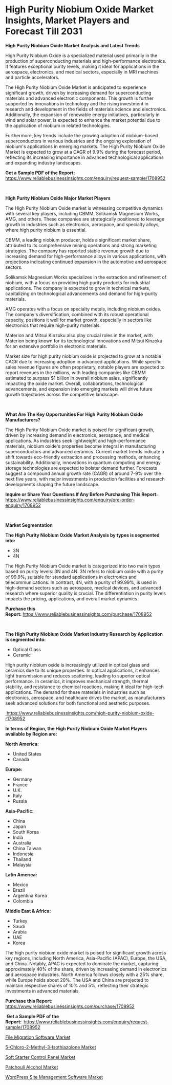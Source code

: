 <p><h1>High Purity Niobium Oxide Market Insights, Market Players and Forecast Till 2031</h1></p><p><strong>High Purity Niobium Oxide Market Analysis and Latest Trends</strong></p>
<p><p>High Purity Niobium Oxide is a specialized material used primarily in the production of superconducting materials and high-performance electronics. It features exceptional purity levels, making it ideal for applications in the aerospace, electronics, and medical sectors, especially in MRI machines and particle accelerators. </p><p>The High Purity Niobium Oxide Market is anticipated to experience significant growth, driven by increasing demand for superconducting materials and advanced electronic components. This growth is further supported by innovations in technology and the rising investment in research and development in the fields of materials science and electronics. Additionally, the expansion of renewable energy initiatives, particularly in wind and solar power, is expected to enhance the market potential due to the application of niobium in related technologies.</p><p>Furthermore, key trends include the growing adoption of niobium-based superconductors in various industries and the ongoing exploration of niobium's applications in emerging markets. The High Purity Niobium Oxide Market is expected to grow at a CAGR of 9.9% during the forecast period, reflecting its increasing importance in advanced technological applications and expanding industry landscapes.</p></p>
<p><strong>Get a Sample PDF of the Report:&nbsp;</strong> <a href="https://www.reliablebusinessinsights.com/enquiry/request-sample/1708952?utm_campaign=115&utm_medium=2&utm_source=Github&utm_content=ia&utm_term=21102024&utm_id=high-purity-niobium-oxide">https://www.reliablebusinessinsights.com/enquiry/request-sample/1708952</a></p>
<p>&nbsp;</p>
<p><strong>High Purity Niobium Oxide Major Market Players</strong></p>
<p><p>The High Purity Niobium Oxide market is witnessing competitive dynamics with several key players, including CBMM, Solikamsk Magnesium Works, AMG, and others. These companies are strategically positioned to leverage growth in industries such as electronics, aerospace, and specialty alloys, where high purity niobium is essential.</p><p>CBMM, a leading niobium producer, holds a significant market share, attributed to its comprehensive mining operations and strong marketing strategies. The company has reported stable revenue growth due to increasing demand for high-performance alloys in various applications, with projections indicating continued expansion in the automotive and aerospace sectors.</p><p>Solikamsk Magnesium Works specializes in the extraction and refinement of niobium, with a focus on providing high purity products for industrial applications. The company is expected to grow in technical markets, capitalizing on technological advancements and demand for high-purity materials.</p><p>AMG operates with a focus on specialty metals, including niobium oxides. The company's diversification, combined with its robust operational capacity, positions it well for market growth, especially in sectors like electronics that require high-purity materials.</p><p>Materion and Mitsui Kinzoku also play crucial roles in the market, with Materion being known for its technological innovations and Mitsui Kinzoku for an extensive portfolio in electronic materials.</p><p>Market size for high purity niobium oxide is projected to grow at a notable CAGR due to increasing adoption in advanced applications. While specific sales revenue figures are often proprietary, notable players are expected to report revenues in the millions, with leading companies like CBMM estimated to surpass $1 billion in overall niobium sales, significantly impacting the oxide market. Overall, collaborations, technological advancements, and expansion into emerging markets will drive future growth trajectories across the competitive landscape.</p></p>
<p>&nbsp;</p>
<p><strong>What Are The Key Opportunities For High Purity Niobium Oxide Manufacturers?</strong></p>
<p><p>The High Purity Niobium Oxide market is poised for significant growth, driven by increasing demand in electronics, aerospace, and medical applications. As industries seek lightweight and high-performance materials, niobium oxide's properties become integral in manufacturing superconductors and advanced ceramics. Current market trends indicate a shift towards eco-friendly extraction and processing methods, enhancing sustainability. Additionally, innovations in quantum computing and energy storage technologies are expected to bolster demand further. Forecasts suggest a compound annual growth rate (CAGR) of around 7-9% over the next five years, with major investments in production facilities and research developments shaping the future landscape.</p></p>
<p><strong>Inquire or Share Your Questions If Any Before Purchasing This Report:</strong> <a href="https://www.reliablebusinessinsights.com/enquiry/pre-order-enquiry/1708952?utm_campaign=115&utm_medium=2&utm_source=Github&utm_content=ia&utm_term=21102024&utm_id=high-purity-niobium-oxide">https://www.reliablebusinessinsights.com/enquiry/pre-order-enquiry/1708952</a></p>
<p>&nbsp;</p>
<p><strong>Market Segmentation</strong></p>
<p><strong>The High Purity Niobium Oxide Market Analysis by types is segmented into:</strong></p>
<p><ul><li>3N</li><li>4N</li></ul></p>
<p><p>The High Purity Niobium Oxide market is categorized into two main types based on purity levels: 3N and 4N. 3N refers to niobium oxide with a purity of 99.9%, suitable for standard applications in electronics and telecommunications. In contrast, 4N, with a purity of 99.99%, is used in high-demand sectors such as aerospace, medical devices, and advanced research where superior quality is crucial. The differentiation in purity levels impacts the pricing, applications, and overall market dynamics.</p></p>
<p><strong>Purchase this Report:&nbsp;</strong><a href="https://www.reliablebusinessinsights.com/purchase/1708952?utm_campaign=115&utm_medium=2&utm_source=Github&utm_content=ia&utm_term=21102024&utm_id=high-purity-niobium-oxide">https://www.reliablebusinessinsights.com/purchase/1708952</a></p>
<p>&nbsp;</p>
<p><strong>The High Purity Niobium Oxide Market Industry Research by Application is segmented into:</strong></p>
<p><ul><li>Optical Glass</li><li>Ceramic</li></ul></p>
<p><p>High purity niobium oxide is increasingly utilized in optical glass and ceramics due to its unique properties. In optical applications, it enhances light transmission and reduces scattering, leading to superior optical performance. In ceramics, it improves mechanical strength, thermal stability, and resistance to chemical reactions, making it ideal for high-tech applications. The demand for these materials in industries such as electronics, aerospace, and healthcare drives the market, as manufacturers seek advanced solutions for both functional and aesthetic purposes.</p></p>
<p><a href="https://www.reliablebusinessinsights.com/high-purity-niobium-oxide-r1708952?utm_campaign=115&utm_medium=2&utm_source=Github&utm_content=ia&utm_term=21102024&utm_id=high-purity-niobium-oxide">&nbsp;https://www.reliablebusinessinsights.com/high-purity-niobium-oxide-r1708952</a></p>
<p><strong>In terms of Region, the High Purity Niobium Oxide Market Players available by Region are:</strong></p>
<p>
    <p> <strong> North America: </strong>
        <ul>
            <li>United States</li>
            <li>Canada</li>
        </ul>
        </p> 
    <p> <strong> Europe: </strong>
        <ul>
            <li>Germany</li>
            <li>France</li>
            <li>U.K.</li>
            <li>Italy</li>
            <li>Russia</li>
        </ul>
        </p> 
    <p> <strong> Asia-Pacific: </strong>
        <ul>
            <li>China</li>
            <li>Japan</li>
            <li>South Korea</li>
            <li>India</li>
            <li>Australia</li>
            <li>China Taiwan</li>
            <li>Indonesia</li>
            <li>Thailand</li>
            <li>Malaysia</li>
        </ul>
        </p> 
    <p> <strong> Latin America: </strong>
        <ul>
            <li>Mexico</li>
            <li>Brazil</li>
            <li>Argentina Korea</li>
            <li>Colombia</li>
        </ul>
        </p> 
    <p> <strong> Middle East & Africa: </strong>
        <ul>
            <li>Turkey</li>
            <li>Saudi</li>
            <li>Arabia</li>
            <li>UAE</li>
            <li>Korea</li>
        </ul>
    </p>
    </p>
<p><p>The high purity niobium oxide market is poised for significant growth across key regions, including North America, Asia-Pacific (APAC), Europe, the USA, and China. Notably, APAC is expected to dominate the market, capturing approximately 40% of the share, driven by increasing demand in electronics and aerospace industries. North America follows closely with a 25% share, while Europe holds about 20%. The USA and China are projected to maintain respective shares of 10% and 5%, reflecting their strategic investments in advanced materials.</p></p>
<p><strong>Purchase this Report: </strong><a href="https://www.reliablebusinessinsights.com/purchase/1708952?utm_campaign=115&utm_medium=2&utm_source=Github&utm_content=ia&utm_term=21102024&utm_id=high-purity-niobium-oxide">https://www.reliablebusinessinsights.com/purchase/1708952</a></p>
<p>&nbsp;<strong>Get a Sample PDF of the Report:&nbsp;&nbsp;</strong><a href="https://www.reliablebusinessinsights.com/enquiry/request-sample/1708952?utm_campaign=115&utm_medium=2&utm_source=Github&utm_content=ia&utm_term=21102024&utm_id=high-purity-niobium-oxide">https://www.reliablebusinessinsights.com/enquiry/request-sample/1708952</a></p>
<p><strong></strong></p>
<p><p><a href="https://www.linkedin.com/pulse/file-migration-software-market-penetration-strategies-untapped-afeqe?utm_campaign=115&utm_medium=2&utm_source=Github&utm_content=ia&utm_term=21102024&utm_id=high-purity-niobium-oxide">File Migration Software Market</a></p><p><a href="https://github.com/catusaesianou/Market-Research-Report-List-1/blob/main/5-chloro-2-methyl-3-isothiazolone-market.md?utm_campaign=115&utm_medium=2&utm_source=Github&utm_content=ia&utm_term=21102024&utm_id=high-purity-niobium-oxide">5-Chloro-2-Methyl-3-Isothiazolone Market</a></p><p><a href="https://issuu.com/reportprime-2/docs/soft-starter-control-panel-market-s_f02a86aeaad440?utm_campaign=115&utm_medium=2&utm_source=Github&utm_content=ia&utm_term=21102024&utm_id=high-purity-niobium-oxide">Soft Starter Control Panel Market</a></p><p><a href="https://github.com/sogusofer/Market-Research-Report-List-1/blob/main/patchouli-alcohol-market.md?utm_campaign=115&utm_medium=2&utm_source=Github&utm_content=ia&utm_term=21102024&utm_id=high-purity-niobium-oxide">Patchouli Alcohol Market</a></p><p><a href="https://www.linkedin.com/pulse/wordpress-site-management-software-industry-sector-market-dynamics-pscve?utm_campaign=115&utm_medium=2&utm_source=Github&utm_content=ia&utm_term=21102024&utm_id=high-purity-niobium-oxide">WordPress Site Management Software Market</a></p></p>